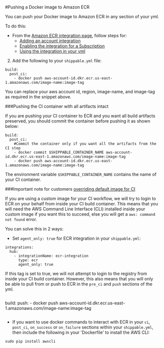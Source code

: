 #Pushing a Docker image to Amazon ECR

You can push your Docker image to Amazon ECR in any section of your yml.  

To do this:

* From the [Amazon ECR integration page](../../../../../integrations/imageRegistries/ecr/), follow steps for:
    - [Adding an account integration](../../../../../integrations/imageRegistries/ecr/#addAccountIntegration)
    - [Enabling the integration for a Subscription](../../../../../integrations/imageRegistries/ecr/#addSubscriptionIntegration)
    - [Using the integration in your yml](../../../../../integrations/imageRegistries/ecr/#useIntegrationYml)

2. Add the following to your `shippable.yml` file:

```
build:
  post_ci:
    - docker push aws-account-id.dkr.ecr.us-east-1.amazonaws.com/image-name:image-tag
```

You can replace your aws account id, region, image-name, and image-tag as required in the snippet above.

###Pushing the CI container with all artifacts intact

If you are pushing your CI container to ECR and you want all build artifacts preserved, you should commit the container before pushing it as shown below:

```
build:
  post_ci:
    #Commit the container only if you want all the artifacts from the CI step
    - docker commit $SHIPPABLE_CONTAINER_NAME aws-account-id.dkr.ecr.us-east-1.amazonaws.com/image-name:image-tag
    - docker push aws-account-id.dkr.ecr.us-east-1.amazonaws.com/image-name:image-tag

```

The environment variable `$SHIPPABLE_CONTAINER_NAME` contains the name of your CI container.


###Important note for customers [overriding default image for CI](../../../../../ci/shippableyml.md#pre-ci-boot)

If you are using a custom image for your CI workflow, we will try to login to ECR on your behalf from inside your CI build container. This means that you will need the AWS Command Line Interface (CLI) installed inside your custom image if you want this to succeed, else you will get a `aws: command not found` error.

You can solve this in 2 ways:

* Set `agent_only: true` for ECR integration in your `shippable.yml`:

```
integrations:
  hub:
    - integrationName: ecr-integration
      type: ecr
      agent_only: true

```

If this tag is set to true, we will not attempt to login to the registry from inside your CI build container. However, this also means that you will only be able to pull from or push to ECR in the `pre_ci` and `push` sections of the yml.

```
```
build:
  push:
    - docker push aws-account-id.dkr.ecr.us-east-1.amazonaws.com/image-name:image-tag
```

```

* If you want to use docker commands to interact with ECR in your `ci`, `post_ci`, `on_success` or `on_failure` sections within your `shippable.yml`, then include the following in your 'Dockerfile' to install the AWS CLI:

```
sudo pip install awscli

```
